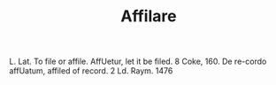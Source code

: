 ---
title: Affilare
permalink: "/definitions/affilare.html"
body: L. Lat. To file or affile. AffUetur, let it be filed. 8 Coke, 160. De re-cordo
  affUatum, affiled of record. 2 Ld. Raym. 1476
published_at: '2018-07-07'
layout: post
---